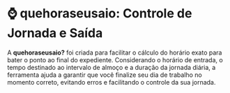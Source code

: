 # ⌚ quehoraseusaio: Controle de Jornada e Saída

A **quehoraseusaio?** foi criada para facilitar o cálculo do horário exato para bater o ponto ao final do expediente. Considerando o horário de entrada, o tempo destinado ao intervalo de almoço e a duração da jornada diária, a ferramenta ajuda a garantir que você finalize seu dia de trabalho no momento correto, evitando erros e facilitando o controle da sua jornada.
